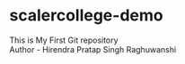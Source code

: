 # scalercollege-demo
This is My First Git repository
<br>
Author - Hirendra Pratap Singh Raghuwanshi
